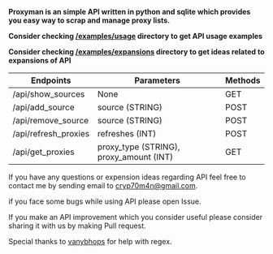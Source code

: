 **Proxyman is an simple API written in python and sqlite which provides you easy way to scrap and manage proxy lists.**


**Consider checking [/examples/usage](https://github.com/Cryp70m4n/proxyman/tree/main/examples/usage) directory to get API usage examples**

**Consider checking [/examples/expansions](https://github.com/Cryp70m4n/proxyman/tree/main/examples/expansions) directory to get ideas related to expansions of API**

| **Endpoints**        | **Parameters**                          | **Methods** |
|----------------------|-----------------------------------------|-------------|
| /api/show_sources    | None                                    | GET         |
| /api/add_source      | source (STRING)                         | POST        |
| /api/remove_source   | source (STRING)                         | POST        |
| /api/refresh_proxies | refreshes (INT)                         | POST        |
| /api/get_proxies     | proxy_type (STRING), proxy_amount (INT) | GET         |


If you have any questions or expension ideas regarding API feel free to contact me by sending email to cryp70m4n@gmail.com.

if you face some bugs while using API please open Issue.

If you make an API improvement which you consider useful please consider sharing it with us by making Pull request.



Special thanks to [vanybhops](https://github.com/vanybhops) for help with regex.
